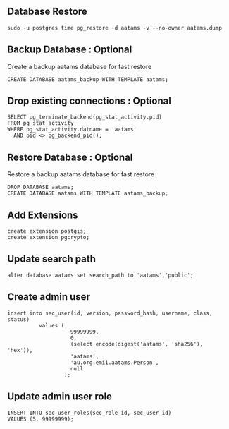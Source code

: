 ## Database Restore
```
sudo -u postgres time pg_restore -d aatams -v --no-owner aatams.dump
```

## Backup Database : Optional
Create a backup aatams database for fast restore
```
CREATE DATABASE aatams_backup WITH TEMPLATE aatams;
```

## Drop existing connections : Optional
```
SELECT pg_terminate_backend(pg_stat_activity.pid)
FROM pg_stat_activity
WHERE pg_stat_activity.datname = 'aatams'
  AND pid <> pg_backend_pid();
```  

## Restore Database : Optional
Restore a backup aatams database for fast restore
```
DROP DATABASE aatams;
CREATE DATABASE aatams WITH TEMPLATE aatams_backup;
```

## Add Extensions
```
create extension postgis;
create extension pgcrypto;
```

## Update search path
```
alter database aatams set search_path to 'aatams','public';
```

## Create admin user
```
insert into sec_user(id, version, password_hash, username, class, status) 
          values (
                    99999999,
                    0,
                    (select encode(digest('aatams', 'sha256'), 'hex')),
                    'aatams',
                    'au.org.emii.aatams.Person',
                    null
                  ); 
```          
## Update admin user role
```
INSERT INTO sec_user_roles(sec_role_id, sec_user_id)
VALUES (5, 99999999);
```    
